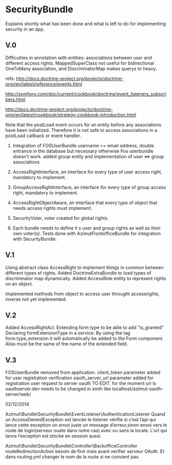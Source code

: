 SecurityBundle
===============

Explains shortly what has been done and what is left to do for implementing security in an app.

V.0
-------
Difficulties in annotation with entities: associations between user and different access rights. MappedSuperClass not useful for bidirectional OneToMany association, and DiscriminatorMap makes querys to heavy.

refs:
http://docs.doctrine-project.org/projects/doctrine-orm/en/latest/reference/events.html

http://symfony.com/doc/current/cookbook/doctrine/event_listeners_subscribers.html

http://docs.doctrine-project.org/projects/doctrine-orm/en/latest/cookbook/strategy-cookbook-introduction.html


Note that the postLoad event occurs for an entity before any associations have been initialized. Therefore it is not safe to access associations in a postLoad callback or event handler.


1. Integration of FOSUserBundle
	 username == email address,  double entrance in the database but necessary otherwise Fos userbundle doesn't work.
	 added group entity and implementation of user <=> group associations

2. AccessRightInterface, an interface for every type of user access right, mandatory to implement.

3. GroupAccessRightInterface, an interface for every type of group access right, mandatory to implement.

3. AccessRightObjectAware, an interface that every type of object that needs access rights must implement.

4. SecurityVoter, voter created for global rights.

5. Each bundle needs to define it s user and group rights as well as their own voter(s). Tests done with AzimutFrontofficeBundle for integration with SecurityBundle.


V.1
-------
Using abstract class AccessRight to implement things in common between different types of rights.
Added DoctrineExtraBundle to load types of discriminator map dynamically.
Added AccessRole entity to represent rights on an object.

Implemented methods from object to access user throught accessrights, inverse not yet implemented.

V.2
----------
Added AccessRightAcl.
Extending form type to be able to add "is_granted"
Declaring formExtensionType in a service: By using the tag form.type_extension it will automatically be added to the Form component. Alias must be the same of the name of the extended field.


V.3
---------------
FOSUserBundle removed from application.
client_token parameter added for user registration verification
oauth_server_url parameter added for registration user request to server oauth
TO EDIT: for the moment url is oauthserver.dev needs to be changed in smth like localhost/azimut-oauth-server/web/


02/12/2014

Azimut\Bundle\SecurityBundle\EventListener\AuthenticationListener
Quand un AccessDeniedException est lancée le listener vérifie si c’est l’api qui lance cette exception on envoi juste un message d’erreur,sinon envoi vers le route de login(serveur ouate dans notre cas) avec ou sans la locale. L’url qui lance l’exception est stocke en session aussi.


Azimut\Bundle\SecurityBundle\Controller\BackofficeController
routeRedirectionAction besoin de finir mais avant verifier serveur OAuth. Et dans routing.yml changer le nom de la route si ne convient pas.